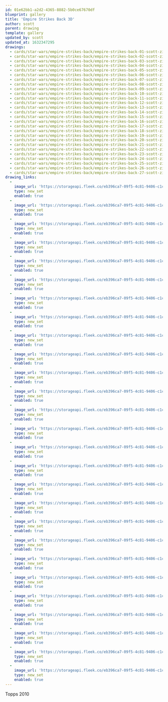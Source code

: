 ```yaml
---
id: 01e62bb1-a2d2-4365-8882-5b0ce67670df
blueprint: gallery
title: 'Empire Strikes Back 3D'
author: scott
parent: drawing
template: gallery
updated_by: scott
updated_at: 1632347295
drawings:
  - cards/star-wars/empire-strikes-back/empire-strikes-back-01-scott-zirkel.jpg
  - cards/star-wars/empire-strikes-back/empire-strikes-back-02-scott-zirkel.jpg
  - cards/star-wars/empire-strikes-back/empire-strikes-back-03-scott-zirkel.jpg
  - cards/star-wars/empire-strikes-back/empire-strikes-back-04-scott-zirkel.jpg
  - cards/star-wars/empire-strikes-back/empire-strikes-back-05-scott-zirkel.jpg
  - cards/star-wars/empire-strikes-back/empire-strikes-back-06-scott-zirkel.jpg
  - cards/star-wars/empire-strikes-back/empire-strikes-back-07-scott-zirkel.jpg
  - cards/star-wars/empire-strikes-back/empire-strikes-back-08-scott-zirkel.jpg
  - cards/star-wars/empire-strikes-back/empire-strikes-back-09-scott-zirkel.jpg
  - cards/star-wars/empire-strikes-back/empire-strikes-back-10-scott-zirkel.jpg
  - cards/star-wars/empire-strikes-back/empire-strikes-back-11-scott-zirkel.jpg
  - cards/star-wars/empire-strikes-back/empire-strikes-back-12-scott-zirkel.jpg
  - cards/star-wars/empire-strikes-back/empire-strikes-back-13-scott-zirkel.jpg
  - cards/star-wars/empire-strikes-back/empire-strikes-back-14-scott-zirkel.jpg
  - cards/star-wars/empire-strikes-back/empire-strikes-back-15-scott-zirkel.jpg
  - cards/star-wars/empire-strikes-back/empire-strikes-back-16-scott-zirkel.jpg
  - cards/star-wars/empire-strikes-back/empire-strikes-back-17-scott-zirkel.jpg
  - cards/star-wars/empire-strikes-back/empire-strikes-back-18-scott-zirkel.jpg
  - cards/star-wars/empire-strikes-back/empire-strikes-back-19-scott-zirkel.jpg
  - cards/star-wars/empire-strikes-back/empire-strikes-back-20-scott-zirkel.jpg
  - cards/star-wars/empire-strikes-back/empire-strikes-back-21-scott-zirkel.jpg
  - cards/star-wars/empire-strikes-back/empire-strikes-back-22-scott-zirkel.jpg
  - cards/star-wars/empire-strikes-back/empire-strikes-back-23-scott-zirkel.jpg
  - cards/star-wars/empire-strikes-back/empire-strikes-back-24-scott-zirkel.jpg
  - cards/star-wars/empire-strikes-back/empire-strikes-back-25-scott-zirkel.jpg
  - cards/star-wars/empire-strikes-back/empire-strikes-back-26-scott-zirkel.jpg
  - cards/star-wars/empire-strikes-back/empire-strikes-back-27-scott-zirkel.jpg
drawing_links:
  -
    image_url: 'https://storageapi.fleek.co/eb396ca7-09f5-4c81-9406-c1cbd592a5ac-bucket/scottzirkel.com/containers/drawings/cards/star-wars/empire-strikes-back/empire-strikes-back-01-scott-zirkel.jpg'
    type: new_set
    enabled: true
  -
    image_url: 'https://storageapi.fleek.co/eb396ca7-09f5-4c81-9406-c1cbd592a5ac-bucket/scottzirkel.com/containers/drawings/cards/star-wars/empire-strikes-back/empire-strikes-back-02-scott-zirkel.jpg'
    type: new_set
    enabled: true
  -
    image_url: 'https://storageapi.fleek.co/eb396ca7-09f5-4c81-9406-c1cbd592a5ac-bucket/scottzirkel.com/containers/drawings/cards/star-wars/empire-strikes-back/empire-strikes-back-03-scott-zirkel.jpg'
    type: new_set
    enabled: true
  -
    image_url: 'https://storageapi.fleek.co/eb396ca7-09f5-4c81-9406-c1cbd592a5ac-bucket/scottzirkel.com/containers/drawings/cards/star-wars/empire-strikes-back/empire-strikes-back-04-scott-zirkel.jpg'
    type: new_set
    enabled: true
  -
    image_url: 'https://storageapi.fleek.co/eb396ca7-09f5-4c81-9406-c1cbd592a5ac-bucket/scottzirkel.com/containers/drawings/cards/star-wars/empire-strikes-back/empire-strikes-back-05-scott-zirkel.jpg'
    type: new_set
    enabled: true
  -
    image_url: 'https://storageapi.fleek.co/eb396ca7-09f5-4c81-9406-c1cbd592a5ac-bucket/scottzirkel.com/containers/drawings/cards/star-wars/empire-strikes-back/empire-strikes-back-06-scott-zirkel.jpg'
    type: new_set
    enabled: true
  -
    image_url: 'https://storageapi.fleek.co/eb396ca7-09f5-4c81-9406-c1cbd592a5ac-bucket/scottzirkel.com/containers/drawings/cards/star-wars/empire-strikes-back/empire-strikes-back-07-scott-zirkel.jpg'
    type: new_set
    enabled: true
  -
    image_url: 'https://storageapi.fleek.co/eb396ca7-09f5-4c81-9406-c1cbd592a5ac-bucket/scottzirkel.com/containers/drawings/cards/star-wars/empire-strikes-back/empire-strikes-back-08-scott-zirkel.jpg'
    type: new_set
    enabled: true
  -
    image_url: 'https://storageapi.fleek.co/eb396ca7-09f5-4c81-9406-c1cbd592a5ac-bucket/scottzirkel.com/containers/drawings/cards/star-wars/empire-strikes-back/empire-strikes-back-09-scott-zirkel.jpg'
    type: new_set
    enabled: true
  -
    image_url: 'https://storageapi.fleek.co/eb396ca7-09f5-4c81-9406-c1cbd592a5ac-bucket/scottzirkel.com/containers/drawings/cards/star-wars/empire-strikes-back/empire-strikes-back-10-scott-zirkel.jpg'
    type: new_set
    enabled: true
  -
    image_url: 'https://storageapi.fleek.co/eb396ca7-09f5-4c81-9406-c1cbd592a5ac-bucket/scottzirkel.com/containers/drawings/cards/star-wars/empire-strikes-back/empire-strikes-back-11-scott-zirkel.jpg'
    type: new_set
    enabled: true
  -
    image_url: 'https://storageapi.fleek.co/eb396ca7-09f5-4c81-9406-c1cbd592a5ac-bucket/scottzirkel.com/containers/drawings/cards/star-wars/empire-strikes-back/empire-strikes-back-12-scott-zirkel.jpg'
    type: new_set
    enabled: true
  -
    image_url: 'https://storageapi.fleek.co/eb396ca7-09f5-4c81-9406-c1cbd592a5ac-bucket/scottzirkel.com/containers/drawings/cards/star-wars/empire-strikes-back/empire-strikes-back-13-scott-zirkel.jpg'
    type: new_set
    enabled: true
  -
    image_url: 'https://storageapi.fleek.co/eb396ca7-09f5-4c81-9406-c1cbd592a5ac-bucket/scottzirkel.com/containers/drawings/cards/star-wars/empire-strikes-back/empire-strikes-back-14-scott-zirkel.jpg'
    type: new_set
    enabled: true
  -
    image_url: 'https://storageapi.fleek.co/eb396ca7-09f5-4c81-9406-c1cbd592a5ac-bucket/scottzirkel.com/containers/drawings/cards/star-wars/empire-strikes-back/empire-strikes-back-15-scott-zirkel.jpg'
    type: new_set
    enabled: true
  -
    image_url: 'https://storageapi.fleek.co/eb396ca7-09f5-4c81-9406-c1cbd592a5ac-bucket/scottzirkel.com/containers/drawings/cards/star-wars/empire-strikes-back/empire-strikes-back-16-scott-zirkel.jpg'
    type: new_set
    enabled: true
  -
    image_url: 'https://storageapi.fleek.co/eb396ca7-09f5-4c81-9406-c1cbd592a5ac-bucket/scottzirkel.com/containers/drawings/cards/star-wars/empire-strikes-back/empire-strikes-back-17-scott-zirkel.jpg'
    type: new_set
    enabled: true
  -
    image_url: 'https://storageapi.fleek.co/eb396ca7-09f5-4c81-9406-c1cbd592a5ac-bucket/scottzirkel.com/containers/drawings/cards/star-wars/empire-strikes-back/empire-strikes-back-18-scott-zirkel.jpg'
    type: new_set
    enabled: true
  -
    image_url: 'https://storageapi.fleek.co/eb396ca7-09f5-4c81-9406-c1cbd592a5ac-bucket/scottzirkel.com/containers/drawings/cards/star-wars/empire-strikes-back/empire-strikes-back-19-scott-zirkel.jpg'
    type: new_set
    enabled: true
  -
    image_url: 'https://storageapi.fleek.co/eb396ca7-09f5-4c81-9406-c1cbd592a5ac-bucket/scottzirkel.com/containers/drawings/cards/star-wars/empire-strikes-back/empire-strikes-back-20-scott-zirkel.jpg'
    type: new_set
    enabled: true
  -
    image_url: 'https://storageapi.fleek.co/eb396ca7-09f5-4c81-9406-c1cbd592a5ac-bucket/scottzirkel.com/containers/drawings/cards/star-wars/empire-strikes-back/empire-strikes-back-21-scott-zirkel.jpg'
    type: new_set
    enabled: true
  -
    image_url: 'https://storageapi.fleek.co/eb396ca7-09f5-4c81-9406-c1cbd592a5ac-bucket/scottzirkel.com/containers/drawings/cards/star-wars/empire-strikes-back/empire-strikes-back-22-scott-zirkel.jpg'
    type: new_set
    enabled: true
  -
    image_url: 'https://storageapi.fleek.co/eb396ca7-09f5-4c81-9406-c1cbd592a5ac-bucket/scottzirkel.com/containers/drawings/cards/star-wars/empire-strikes-back/empire-strikes-back-23-scott-zirkel.jpg'
    type: new_set
    enabled: true
  -
    image_url: 'https://storageapi.fleek.co/eb396ca7-09f5-4c81-9406-c1cbd592a5ac-bucket/scottzirkel.com/containers/drawings/cards/star-wars/empire-strikes-back/empire-strikes-back-24-scott-zirkel.jpg'
    type: new_set
    enabled: true
  -
    image_url: 'https://storageapi.fleek.co/eb396ca7-09f5-4c81-9406-c1cbd592a5ac-bucket/scottzirkel.com/containers/drawings/cards/star-wars/empire-strikes-back/empire-strikes-back-25-scott-zirkel.jpg'
    type: new_set
    enabled: true
  -
    image_url: 'https://storageapi.fleek.co/eb396ca7-09f5-4c81-9406-c1cbd592a5ac-bucket/scottzirkel.com/containers/drawings/cards/star-wars/empire-strikes-back/empire-strikes-back-26-scott-zirkel.jpg'
    type: new_set
    enabled: true
  -
    image_url: 'https://storageapi.fleek.co/eb396ca7-09f5-4c81-9406-c1cbd592a5ac-bucket/scottzirkel.com/containers/drawings/cards/star-wars/empire-strikes-back/empire-strikes-back-27-scott-zirkel.jpg'
    type: new_set
    enabled: true
---
```

Topps 2010